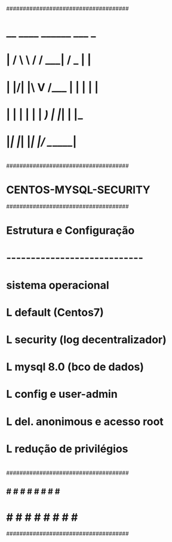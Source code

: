   #####################################
  #  __  ____   ______   ___  _       #
  # |  \/  \ \ / / ___| / _ \| |      #
  # | |\/| |\ V /\___ \| | | | |      #
  # | |  | | | |  ___) | |_| | |___   #
  # |_|  |_| |_| |____/ \__\_\_____|  #
  #                                   #
  #####################################
  #      CENTOS-MYSQL-SECURITY        #
  #####################################
  #                                   #
  #     Estrutura e Configuração      #
  #   ----------------------------    #
  # sistema operacional               #
  #  L default (Centos7)              # 
  #  L security (log decentralizador) #
  #    L mysql 8.0 (bco de dados)     #
  #    L config e user-admin          #
  #    L del. anonimous e acesso root #
  #  L redução de privilégios         #
  #                                   #
  #####################################
  ##   #   #   #   #   #   #   #   #  #
  #  #   #   #   #   #   #   #   #   ##
  #####################################
